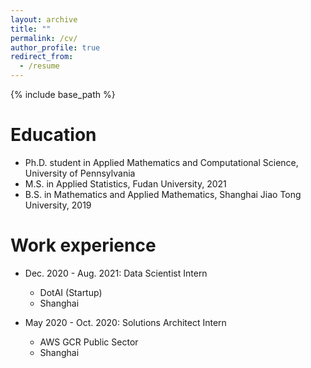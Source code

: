 ```yaml
---
layout: archive
title: ""
permalink: /cv/
author_profile: true
redirect_from:
  - /resume
---
```


{% include base_path %}

Education
======
* Ph.D. student in Applied Mathematics and Computational Science, University of Pennsylvania
* M.S. in Applied Statistics, Fudan University, 2021
* B.S. in Mathematics and Applied Mathematics, Shanghai Jiao Tong University, 2019

Work experience
======
* Dec. 2020 - Aug. 2021: Data Scientist Intern
  * DotAI (Startup)
  * Shanghai

* May 2020 - Oct. 2020: Solutions Architect Intern
  * AWS GCR Public Sector
  * Shanghai

